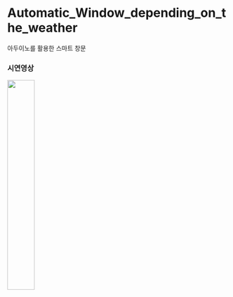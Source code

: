 # Automatic_Window_depending_on_the_weather
아두이노를 활용한 스마트 창문

### 시연영상
<img src="https://github.com/dev-learning1/Automatic_Window_depending_on_the_weather/assets/115637631/45d6b023-2097-4bcb-9126-94e5b055f72c" width="35%" height="35%">
